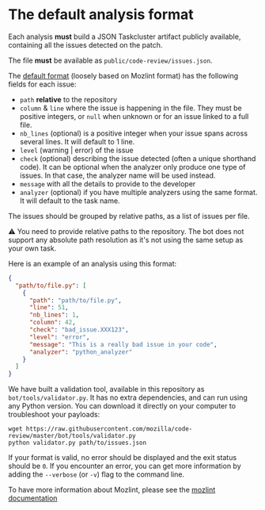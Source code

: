 # The default analysis format

Each analysis **must** build a JSON Taskcluster artifact publicly available, containing all the issues detected on the patch.

The file **must** be available as `public/code-review/issues.json`.

The [default format](https://github.com/mozilla/code-review/blob/1.0.5/bot/code_review_bot/tasks/default.py#L170) (loosely based on Mozlint format) has the following fields for each issue:

* `path` **relative** to the repository
* `column` & `line` where the issue is happening in the file. They must be positive integers, or `null` when unknown or for an issue linked to a full file.
* `nb_lines` (optional) is a positive integer when your issue spans across several lines. It will default to 1 line.
* `level` (warning | error) of the issue
* `check` (optional) describing the issue detected (often a unique shorthand code). It can be optional when the analyzer only produce one type of issues. In that case, the analyzer name will be used instead.
* `message` with all the details to provide to the developer
* `analyzer` (optional) if you have multiple analyzers using the same format. It will default to the task name.

The issues should be grouped by relative paths, as a list of issues per file.

:warning: You need to provide relative paths to the repository. The bot does not support any absolute path resolution as it's not using the same setup as your own task.

Here is an example of an analysis using this format:

```json
{
  "path/to/file.py": [
    {
      "path": "path/to/file.py",
      "line": 51,
      "nb_lines": 1,
      "column": 42,
      "check": "bad_issue.XXX123",
      "level": "error",
      "message": "This is a really bad issue in your code",
      "analyzer": "python_analyzer"
    }
  ]
}
```

We have built a validation tool, available in this repository as `bot/tools/validator.py`. It has no extra dependencies, and can run using any Python version. You can download it directly on your computer to troubleshoot your payloads:

```
wget https://raw.githubusercontent.com/mozilla/code-review/master/bot/tools/validator.py
python validator.py path/to/issues.json
```

If your format is valid, no error should be displayed and the exit status should be `0`. If you encounter an error, you can get more information by adding the `--verbose` (or `-v`) flag to the command line.


To have more information about Mozlint, please see the [mozlint documentation](https://firefox-source-docs.mozilla.org/tools/lint/index.html)

